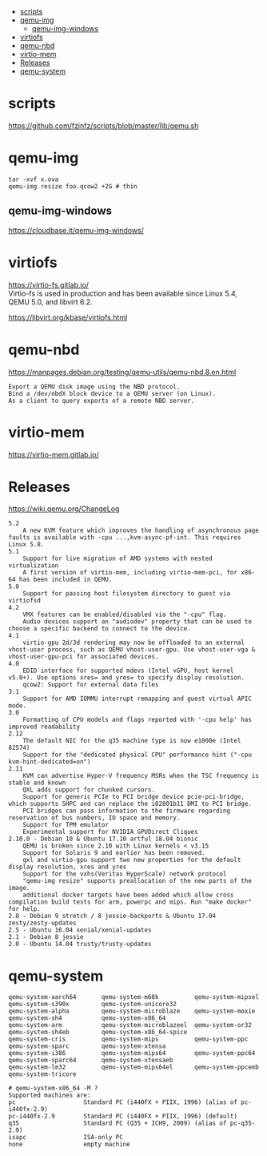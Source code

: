 <!-- TOC -->

- [scripts](#scripts)
- [qemu-img](#qemu-img)
    - [qemu-img-windows](#qemu-img-windows)
- [virtiofs](#virtiofs)
- [qemu-nbd](#qemu-nbd)
- [virtio-mem](#virtio-mem)
- [Releases](#releases)
- [qemu-system](#qemu-system)

<!-- /TOC -->

# scripts
https://github.com/fzinfz/scripts/blob/master/lib/qemu.sh

# qemu-img

    tar -xvf x.ova
    qemu-img resize foo.qcow2 +2G # thin

## qemu-img-windows
https://cloudbase.it/qemu-img-windows/

# virtiofs
https://virtio-fs.gitlab.io/  
Virtio-fs is used in production and has been available since Linux 5.4, QEMU 5.0, and libvirt 6.2. 

https://libvirt.org/kbase/virtiofs.html

# qemu-nbd
https://manpages.debian.org/testing/qemu-utils/qemu-nbd.8.en.html

    Export a QEMU disk image using the NBD protocol.
    Bind a /dev/nbdX block device to a QEMU server (on Linux).
    As a client to query exports of a remote NBD server.

# virtio-mem
https://virtio-mem.gitlab.io/  

# Releases
https://wiki.qemu.org/ChangeLog

    5.2
        A new KVM feature which improves the handling of asynchronous page faults is available with -cpu ...,kvm-async-pf-int. This requires Linux 5.8.
    5.1
        Support for live migration of AMD systems with nested virtualization
        A first version of virtio-mem, including virtio-mem-pci, for x86-64 has been included in QEMU. 
    5.0
        Support for passing host filesystem directory to guest via virtiofsd
    4.2
        VMX features can be enabled/disabled via the "-cpu" flag.
        Audio devices support an "audiodev" property that can be used to choose a specific backend to connect to the device.    
    4.1
        virtio-gpu 2d/3d rendering may now be offloaded to an external vhost-user process, such as QEMU vhost-user-gpu. Use vhost-user-vga & vhost-user-gpu-pci for associated devices. 
    4.0
        EDID interface for supported mdevs (Intel vGPU, host kernel v5.0+). Use options xres= and yres= to specify display resolution.
        qcow2: Support for external data files
    3.1
        Support for AMD IOMMU interrupt remapping and guest virtual APIC mode.
    3.0
        Formatting of CPU models and flags reported with '-cpu help' has improved readability
    2.12
        The default NIC for the q35 machine type is now e1000e (Intel 82574)
        Support for the "dedicated physical CPU" performance hint ("-cpu kvm-hint-dedicated=on")
    2.11
        KVM can advertise Hyper-V frequency MSRs when the TSC frequency is stable and known
        QXL adds support for chunked cursors.
        Support for generic PCIe to PCI bridge device pcie-pci-bridge, which supports SHPC and can replace the i82801b11 DMI to PCI bridge.
        PCI bridges can pass information to the firmware regarding reservation of bus numbers, IO space and memory.
        Support for TPM emulator
        Experimental support for NVIDIA GPUDirect Cliques
    2.10.0 - Debian 10 & Ubuntu 17.10 artful 18.04 bionic
        QEMU is broken since 2.10 with Linux kernels < v3.15
        Support for Solaris 9 and earlier has been removed.
        qxl and virtio-gpu support two new properties for the default display resolution, xres and yres
        Support for the vxhs(Veritas HyperScale) network protocol
        "qemu-img resize" supports preallocation of the new parts of the image.
        additional docker targets have been added which allow cross compilation build tests for arm, powerpc and mips. Run "make docker" for help.
    2.8 - Debian 9 stretch / 8 jessie-backports & Ubuntu 17.04 zesty/zesty-updates
    2.5 - Ubuntu 16.04 xenial/xenial-updates
    2.1 - Debian 8 jessie
    2.0 - Ubuntu 14.04 trusty/trusty-updates

# qemu-system
    qemu-system-aarch64       qemu-system-m68k          qemu-system-mipsel        qemu-system-s390x         qemu-system-unicore32
    qemu-system-alpha         qemu-system-microblaze    qemu-system-moxie         qemu-system-sh4           qemu-system-x86_64
    qemu-system-arm           qemu-system-microblazeel  qemu-system-or32          qemu-system-sh4eb         qemu-system-x86_64-spice
    qemu-system-cris          qemu-system-mips          qemu-system-ppc           qemu-system-sparc         qemu-system-xtensa
    qemu-system-i386          qemu-system-mips64        qemu-system-ppc64         qemu-system-sparc64       qemu-system-xtensaeb
    qemu-system-lm32          qemu-system-mips64el      qemu-system-ppcemb        qemu-system-tricore      

    # qemu-system-x86_64 -M ?
    Supported machines are:
    pc                   Standard PC (i440FX + PIIX, 1996) (alias of pc-i440fx-2.9)
    pc-i440fx-2.9        Standard PC (i440FX + PIIX, 1996) (default)
    q35                  Standard PC (Q35 + ICH9, 2009) (alias of pc-q35-2.9)
    isapc                ISA-only PC
    none                 empty machine




